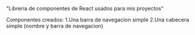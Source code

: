 "Libreria de componentes de React usados para mis proyectos"

Componentes creados:
1.Una barra de navegacion simple
2.Una cabecera simple (nombre y barra de navegacion)